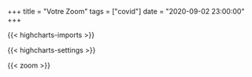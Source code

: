 +++
title = "Votre Zoom"
tags = ["covid"]
date = "2020-09-02 23:00:00"
+++


{{< highcharts-imports >}}

{{< highcharts-settings >}}

{{< zoom >}}
